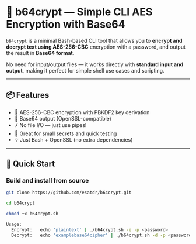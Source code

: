 # 🔐 b64crypt — Simple CLI AES Encryption with Base64

`b64crypt` is a minimal Bash-based CLI tool that allows you to **encrypt and decrypt text using AES-256-CBC** encryption with a password, and output the result in **Base64 format**.

No need for input/output files — it works directly with **standard input and output**, making it perfect for simple shell use cases and scripting.

---

## 📦 Features

- 🔐 AES-256-CBC encryption with PBKDF2 key derivation
- 🧾 Base64 output (OpenSSL-compatible)
- ⚡ No file I/O — just use pipes!
- 🧪 Great for small secrets and quick testing
- 💡 Just Bash + OpenSSL (no extra dependencies)

---

## 🚀 Quick Start

### Build and install from source


```bash
git clone https://github.com/esatdr/b64crypt.git

cd b64crypt

chmod +x b64crypt.sh

Usage:
  Encrypt:   echo 'plaintext' | ./b64crypt.sh -e -p <password>
  Decrypt:   echo 'examplebase64cipher' | ./b64crypt.sh -d -p <password>
